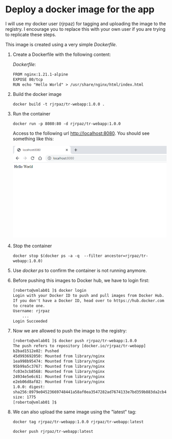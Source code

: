 # Deploy a docker image for the app

I will use my docker user (rjrpaz) for tagging and uploading the image to the registry. I encourage you to replace this with your own user if you are trying to replicate these steps.

This image is created using a very simple *Dockerfile*.

1. Create a Dockerfile with the following content:

    *Dockerfile*:

    ```console
    FROM nginx:1.21.1-alpine
    EXPOSE 80/tcp
    RUN echo "Hello World" > /usr/share/nginx/html/index.html
    ```

1. Build the docker image

    ```console
    docker build -t rjrpaz/tr-webapp:1.0.0 .
    ```

1. Run the container

    ```console
    docker run -p 8080:80 -d rjrpaz/tr-webapp:1.0.0
    ```

    Access to the following url [http://localhost:8080](http://localhost:8080). You should see something like this:

    ![Main page](../images/Challenge-01.PNG)

1. Stop the container

    ```console
    docker stop $(docker ps -a -q  --filter ancestor=rjrpaz/tr-webapp:1.0.0)
    ```

1. Use *docker ps* to confirm the container is not running anymore.

1. Before pushing this images to Docker hub, we have to login first:

    ```console
    [roberto@vmlab01 ]$ docker login
    Login with your Docker ID to push and pull images from Docker Hub. If you don't have a Docker ID, head over to https://hub.docker.com to create one.
    Username: rjrpaz
        ...
    Login Succeeded
    ```

1. Now we are allowed to push the image to the registry:

    ```console
    [roberto@vmlab01 ]$ docker push rjrpaz/tr-webapp:1.0.0
    The push refers to repository [docker.io/rjrpaz/tr-webapp]
    b2bad1512e02: Pushed
    45d993692050: Mounted from library/nginx
    1ea998b95474: Mounted from library/nginx
    95b99a5c3767: Mounted from library/nginx
    fc03e3cb8568: Mounted from library/nginx
    24934e5e6c61: Mounted from library/nginx
    e2eb06d8af82: Mounted from library/nginx
    1.0.0: digest: sha256:8979e04523669748441a58af0ea3547282ad7674133e7bd359b883da2cb4a7d0 size: 1775
    [roberto@vmlab01 ]$
    ```

1. We can also upload the same image using the "latest" tag:

    ```console
    docker tag rjrpaz/tr-webapp:1.0.0 rjrpaz/tr-webapp:latest
    ```

    ```console
    docker push rjrpaz/tr-webapp:latest
    ```
